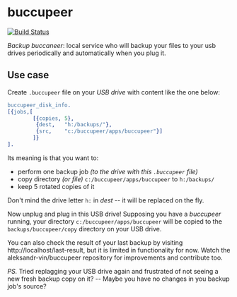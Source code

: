 buccupeer
=========

[![Build Status](https://secure.travis-ci.org/aleksandr-vin/buccupeer.png)](http://travis-ci.org/aleksandr-vin/buccupeer)

*Backup buccaneer*: local service who will backup your files to your usb
drives periodically and automatically when you plug it.


Use case
--------

Create `.buccupeer` file on your *USB drive* with content like the one
below:

```erlang
buccupeer_disk_info.
[{jobs,[
        [{copies, 5},
         {dest,   "h:/backups/"},
         {src,    "c:/buccupeer/apps/buccupeer"}]
        ]}
].
```

Its meaning is that you want to:
* perform one backup job *(to the drive with this `.buccupeer` file)*
* copy directory *(or file)* `c:/buccupeer/apps/buccupeer` to `h:/backups/`
* keep 5 rotated copies of it

Don't mind the drive letter `h:` in *dest* -- it will be replaced on
the fly.

Now unplug and plug in this USB drive! Supposing you have a
*buccupeer* running, your directory `c:/buccupeer/apps/buccupeer` will
be copied to the `backups/buccupeer/copy` directory on your USB drive.

You can also check the result of your last backup by visiting
http://localhost/last-result, but it is limited in functionality for
now. Watch the aleksandr-vin/buccupeer repository for improvements and
contribute too.

*PS.* Tried replagging your USB drive again and frustrated of not
 seeing a new fresh backup copy on it? -- Maybe you have no changes in
 you backup job's source?